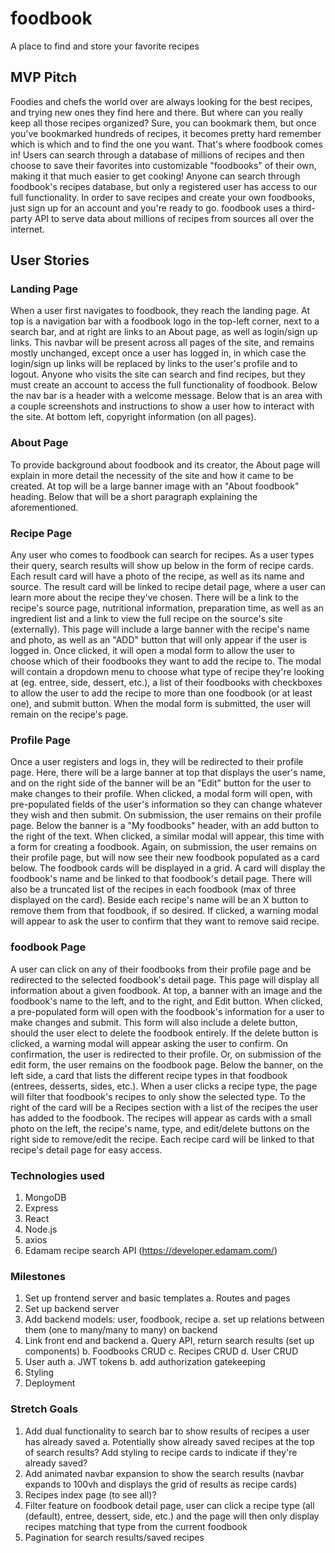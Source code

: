 # foodbook
A place to find and store your favorite recipes

## MVP Pitch
Foodies and chefs the world over are always looking for the best recipes, and trying new ones they find here and there. But where can you really keep all those recipes organized? Sure, you can bookmark them, but once you've bookmarked hundreds of recipes, it becomes pretty hard remember which is which and to find the one you want. That's where foodbook comes in! Users can search through a database of millions of recipes and then choose to save their favorites into customizable "foodbooks" of their own, making it that much easier to get cooking! Anyone can search through foodbook's recipes database, but only a registered user has access to our full functionality. In order to save recipes and create your own foodbooks, just sign up for an account and you're ready to go. foodbook uses a third-party API to serve data about millions of recipes from sources all over the internet.

## User Stories

### Landing Page
When a user first navigates to foodbook, they reach the landing page. At top is a navigation bar with a foodbook logo in the top-left corner, next to a search bar, and at right are links to an About page, as well as login/sign up links. This navbar will be present across all pages of the site, and remains mostly unchanged, except once a user has logged in, in which case the login/sign up links will be replaced by links to the user's profile and to logout. Anyone who visits the site can search and find recipes, but they must create an account to access the full functionality of foodbook. Below the nav bar is a header with a welcome message. Below that is an area with a couple screenshots and instructions to show a user how to interact with the site. At bottom left, copyright information (on all pages).

### About Page
To provide background about foodbook and its creator, the About page will explain in more detail the necessity of the site and how it came to be created. At top will be a large banner image with an "About foodbook" heading. Below that will be a short paragraph explaining the aforementioned.

### Recipe Page
Any user who comes to foodbook can search for recipes. As a user types their query, search results will show up below in the form of recipe cards. Each result card will have a photo of the recipe, as well as its name and source. The result card will be linked to recipe detail page, where a user can learn more about the recipe they've chosen. There will be a link to the recipe's source page, nutritional information, preparation time, as well as an ingredient list and a link to view the full recipe on the source's site (externally). This page will include a large banner with the recipe's name and photo, as well as an "ADD" button that will only appear if the user is logged in. Once clicked, it will open a modal form to allow the user to choose which of their foodbooks they want to add the recipe to. The modal will contain a dropdown menu to choose what type of recipe they're looking at (eg. entree, side, dessert, etc.), a list of their foodbooks with checkboxes to allow the user to add the recipe to more than one foodbook (or at least one), and submit button. When the modal form is submitted, the user will remain on the recipe's page.

### Profile Page
Once a user registers and logs in, they will be redirected to their profile page. Here, there will be a large banner at top that displays the user's name, and on the right side of the banner will be an "Edit" button for the user to make changes to their profile. When clicked, a modal form will open, with pre-populated fields of the user's information so they can change whatever they wish and then submit. On submission, the user remains on their profile page. Below the banner is a "My foodbooks" header, with an add button to the right of the text. When clicked, a similar modal will appear, this time with a form for creating a foodbook. Again, on submission, the user remains on their profile page, but will now see their new foodbook populated as a card below. The foodbook cards will be displayed in a grid. A card will display the foodbook's name and be linked to that foodbook's detail page. There will also be a truncated list of the recipes in each foodbook (max of three displayed on the card). Beside each recipe's name will be an X button to remove them from that foodbook, if so desired. If clicked, a warning modal will appear to ask the user to confirm that they want to remove said recipe.

### foodbook Page
A user can click on any of their foodbooks from their profile page and be redirected to the selected foodbook's detail page. This page will display all information about a given foodbook. At top, a banner with an image and the foodbook's name to the left, and to the right, and Edit button. When clicked, a pre-populated form will open with the foodbook's information for a user to make changes and submit. This form will also include a delete button, should the user elect to delete the foodbook entirely. If the delete button is clicked, a warning modal will appear asking the user to confirm. On confirmation, the user is redirected to their profile. Or, on submission of the edit form, the user remains on the foodbook page. Below the banner, on the left side, a card that lists the different recipe types in that foodbook (entrees, desserts, sides, etc.). When a user clicks a recipe type, the page will filter that foodbook's recipes to only show the selected type. To the right of the card will be a Recipes section with a list of the recipes the user has added to the foodbook. The recipes will appear as cards with a small photo on the left, the recipe's name, type, and edit/delete buttons on the right side to remove/edit the recipe. Each recipe card will be linked to that recipe's detail page for easy access.


### Technologies used
1. MongoDB
2. Express
3. React
4. Node.js
5. axios
6. Edamam recipe search API (https://developer.edamam.com/)

### Milestones
1. Set up frontend server and basic templates
    a. Routes and pages
2. Set up backend server
3. Add backend models: user, foodbook, recipe
    a. set up relations between them (one to many/many to many) on backend
4. Link front end and backend
    a. Query API, return search results (set up components)
    b. Foodbooks CRUD
    c. Recipes CRUD
    d. User CRUD
5. User auth
    a. JWT tokens
    b. add authorization gatekeeping
6. Styling
7. Deployment


### Stretch Goals
1. Add dual functionality to search bar to show results of recipes a user has already saved
    a. Potentially show already saved recipes at the top of search results? Add styling to recipe cards to indicate if they're already saved?
2. Add animated navbar expansion to show the search results (navbar expands to 100vh and displays the grid of results as recipe cards)
3. Recipes index page (to see all)?
4. Filter feature on foodbook detail page, user can click a recipe type (all (default), entree, dessert, side, etc.) and the page will then only display recipes matching that type from the current foodbook
5. Pagination for search results/saved recipes